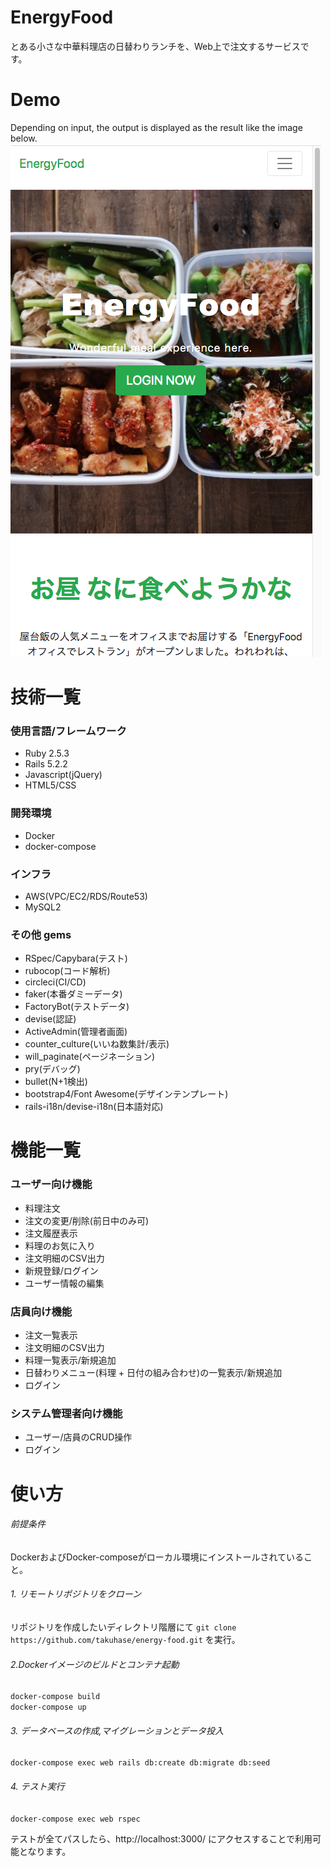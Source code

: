 # EnergyFood

とある小さな中華料理店の日替わりランチを、Web上で注文するサービスです。

# Demo
Depending on input, the output is displayed as the result like the image below.
![result](https://github.com/takuhase/energy-food/blob/media/screenshot_1.png)

# 技術一覧
### 使用言語/フレームワーク
* Ruby 2.5.3
* Rails 5.2.2
* Javascript(jQuery)
* HTML5/CSS

### 開発環境
* Docker
* docker-compose

### インフラ
* AWS(VPC/EC2/RDS/Route53)
* MySQL2

### その他 gems
* RSpec/Capybara(テスト)
* rubocop(コード解析)
* circleci(CI/CD)
* faker(本番ダミーデータ)
* FactoryBot(テストデータ)
* devise(認証)
* ActiveAdmin(管理者画面)
* counter_culture(いいね数集計/表示)
* will_paginate(ページネーション)
* pry(デバッグ)
* bullet(N+1検出)
* bootstrap4/Font Awesome(デザインテンプレート)
* rails-i18n/devise-i18n(日本語対応)

# 機能一覧
### ユーザー向け機能
- 料理注文
- 注文の変更/削除(前日中のみ可)
- 注文履歴表示
- 料理のお気に入り
- 注文明細のCSV出力
- 新規登録/ログイン
- ユーザー情報の編集

### 店員向け機能
- 注文一覧表示
- 注文明細のCSV出力
- 料理一覧表示/新規追加
- 日替わりメニュー(料理 + 日付の組み合わせ)の一覧表示/新規追加
- ログイン

### システム管理者向け機能
- ユーザー/店員のCRUD操作
- ログイン

# 使い方
###### 前提条件
DockerおよびDocker-composeがローカル環境にインストールされていること。
###### 1. リモートリポジトリをクローン
リポジトリを作成したいディレクトリ階層にて `git clone https://github.com/takuhase/energy-food.git` を実行。

###### 2.Dockerイメージのビルドとコンテナ起動
`docker-compose build`    
`docker-compose up`

###### 3. データベースの作成,マイグレーションとデータ投入
`docker-compose exec web rails db:create db:migrate db:seed`

###### 4. テスト実行
`docker-compose exec web rspec`

テストが全てパスしたら、http://localhost:3000/ にアクセスすることで利用可能となります。
